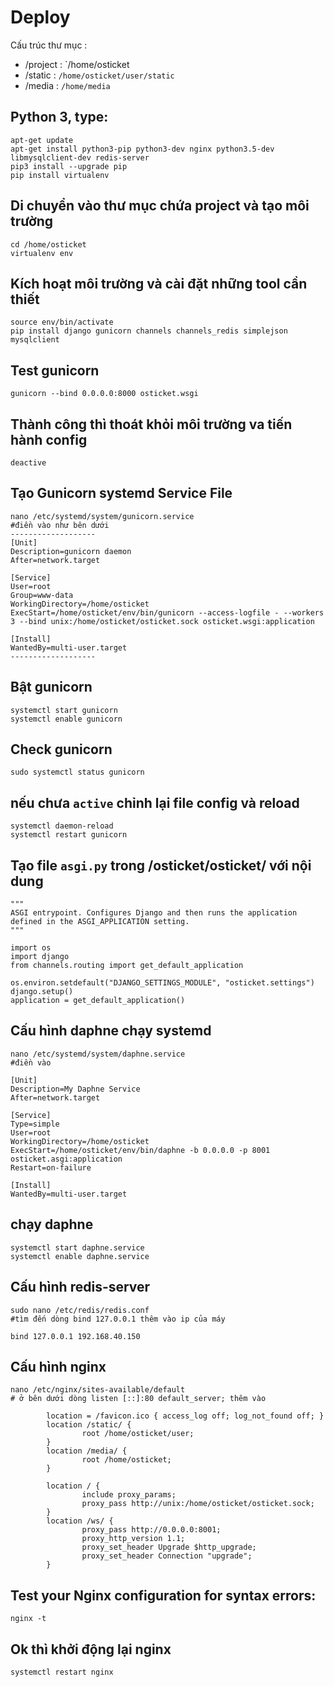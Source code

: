 # Deploy 
Cấu trúc thư mục :
 - /project : `/home/osticket
 - /static : `/home/osticket/user/static`
 - /media : `/home/media`

## Python 3, type:
```
apt-get update
apt-get install python3-pip python3-dev nginx python3.5-dev libmysqlclient-dev redis-server
pip3 install --upgrade pip
pip install virtualenv
```
## Di chuyển vào thư mục chứa project và tạo môi trường 
```
cd /home/osticket
virtualenv env
```
## Kích hoạt môi trường và cài đặt những tool cần thiết
```
source env/bin/activate
pip install django gunicorn channels channels_redis simplejson mysqlclient
```
## Test gunicorn 
```
gunicorn --bind 0.0.0.0:8000 osticket.wsgi
```
## Thành công thì thoát khỏi môi trường va tiến hành config 
```
deactive
```
## Tạo Gunicorn systemd Service File
```
nano /etc/systemd/system/gunicorn.service
#điền vào như bên dưới
-------------------
[Unit]
Description=gunicorn daemon
After=network.target

[Service]
User=root
Group=www-data
WorkingDirectory=/home/osticket
ExecStart=/home/osticket/env/bin/gunicorn --access-logfile - --workers 3 --bind unix:/home/osticket/osticket.sock osticket.wsgi:application

[Install]
WantedBy=multi-user.target
-------------------
```
## Bật gunicorn
```
systemctl start gunicorn
systemctl enable gunicorn
```
## Check gunicorn 
```
sudo systemctl status gunicorn
```
## nếu chưa `active` chỉnh lại file config và reload 
```
systemctl daemon-reload
systemctl restart gunicorn
```
## Tạo file `asgi.py` trong /osticket/osticket/ với nội dung
```
"""
ASGI entrypoint. Configures Django and then runs the application
defined in the ASGI_APPLICATION setting.
"""

import os
import django
from channels.routing import get_default_application

os.environ.setdefault("DJANGO_SETTINGS_MODULE", "osticket.settings")
django.setup()
application = get_default_application()
```

## Cấu hình daphne chạy systemd
```
nano /etc/systemd/system/daphne.service
#điền vào 

[Unit]
Description=My Daphne Service
After=network.target

[Service]
Type=simple
User=root
WorkingDirectory=/home/osticket
ExecStart=/home/osticket/env/bin/daphne -b 0.0.0.0 -p 8001 osticket.asgi:application
Restart=on-failure

[Install]
WantedBy=multi-user.target

```
## chạy daphne
```
systemctl start daphne.service
systemctl enable daphne.service
```
## Cấu hình redis-server
```
sudo nano /etc/redis/redis.conf
#tìm đến dòng bind 127.0.0.1 thêm vào ip của máy

bind 127.0.0.1 192.168.40.150
```

## Cấu hình nginx
```
nano /etc/nginx/sites-available/default
# ở bên dưới dòng listen [::]:80 default_server; thêm vào

		location = /favicon.ico { access_log off; log_not_found off; }
        location /static/ {
                root /home/osticket/user;
        }
        location /media/ {
                root /home/osticket;
        }

        location / {
                include proxy_params;
                proxy_pass http://unix:/home/osticket/osticket.sock;
        }
		location /ws/ {
                proxy_pass http://0.0.0.0:8001;
                proxy_http_version 1.1;
                proxy_set_header Upgrade $http_upgrade;
                proxy_set_header Connection "upgrade";
        }
```
## Test your Nginx configuration for syntax errors:
```
nginx -t
```
## Ok thì khởi động lại nginx 
```
systemctl restart nginx
```
